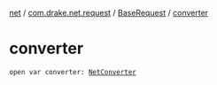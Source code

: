 [net](../../index.md) / [com.drake.net.request](../index.md) / [BaseRequest](index.md) / [converter](./converter.md)

# converter

`open var converter: `[`NetConverter`](../../com.drake.net.convert/-net-converter/index.md)